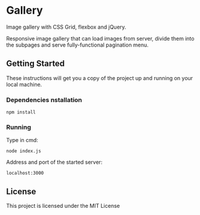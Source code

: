 # Gallery

Image gallery with CSS Grid, flexbox and jQuery.

Responsive image gallery that can load images from server,
divide them into the subpages and serve
fully-functional pagination menu.

## Getting Started

These instructions will get you a copy of the project up and running on your local machine.

### Dependencies nstallation

```
npm install
```

### Running

Type in cmd:

```
node index.js
```

Address and port of the started server:

```
localhost:3000
```

## License

This project is licensed under the MIT License

